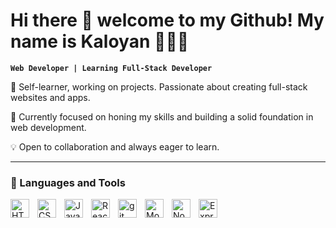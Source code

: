 # Hi there 👋 welcome to my Github! My name is Kaloyan 🙋🏻‍♂️

**`Web Developer | Learning Full-Stack Developer`**

🚀 Self-learner, working on projects. Passionate about creating full-stack websites and apps.

🌱 Currently focused on honing my skills and building a solid foundation in web development.

💡 Open to collaboration and always eager to learn.

---

### 🧰 Languages and Tools

<img align="left" alt="HTML" width="30px" style="padding-right:10px;" src="https://cdn.jsdelivr.net/gh/devicons/devicon@latest/icons/html5/html5-plain.svg"/>
<img align="left" alt="CSS" width="30px" style="padding-right:10px;" src="https://cdn.jsdelivr.net/gh/devicons/devicon@latest/icons/css3/css3-plain.svg"/>
<img align="left" alt="Javascript" width="30px" style="padding-right:10px;" src="https://cdn.jsdelivr.net/gh/devicons/devicon@latest/icons/javascript/javascript-plain.svg"/>
<img align="left" alt="React" width="30px" style="padding-right:10px;" src="https://cdn.jsdelivr.net/gh/devicons/devicon@latest/icons/react/react-original.svg"/>
<img align="left" alt="git" width="30px" style="padding-right:10px;" src="https://cdn.jsdelivr.net/gh/devicons/devicon@latest/icons/git/git-original.svg"/>
<img align="left" alt="Mongo" width="30px" style="padding-right:10px;" src="https://cdn.jsdelivr.net/gh/devicons/devicon@latest/icons/mongodb/mongodb-original.svg"/>
<img align="left" alt="Nodejs" width="30px" style="padding-right:10px;" src="https://cdn.jsdelivr.net/gh/devicons/devicon@latest/icons/nodejs/nodejs-original-wordmark.svg"/>
<img align="left" alt="Express" width="30px" style="padding-right:10px;" src="https://cdn.jsdelivr.net/gh/devicons/devicon@latest/icons/express/express-original.svg"/>
